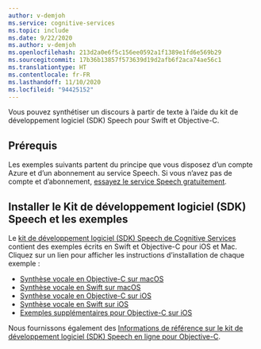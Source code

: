 ```yaml
---
author: v-demjoh
ms.service: cognitive-services
ms.topic: include
ms.date: 9/22/2020
ms.author: v-demjoh
ms.openlocfilehash: 213d2a0e6f5c156ee0592a1f1389e1fd6e569b29
ms.sourcegitcommit: 17b36b13857f573639d19d2afb6f2aca74ae56c1
ms.translationtype: HT
ms.contentlocale: fr-FR
ms.lasthandoff: 11/10/2020
ms.locfileid: "94425152"
---
```

Vous pouvez synthétiser un discours à partir de texte à l’aide du kit de développement logiciel (SDK) Speech pour Swift et Objective-C.

## <a name="prerequisites"></a>Prérequis

Les exemples suivants partent du principe que vous disposez d’un compte Azure et d’un abonnement au service Speech. Si vous n’avez pas de compte et d’abonnement, [essayez le service Speech gratuitement](../../../overview.md#try-the-speech-service-for-free).

## <a name="install-speech-sdk-and-samples"></a>Installer le Kit de développement logiciel (SDK) Speech et les exemples

Le [kit de développement logiciel (SDK) Speech de Cognitive Services](https://github.com/Azure-Samples/cognitive-services-speech-sdk) contient des exemples écrits en Swift et Objective-C pour iOS et Mac. Cliquez sur un lien pour afficher les instructions d’installation de chaque exemple :

* [Synthèse vocale en Objective-C sur macOS](https://github.com/Azure-Samples/cognitive-services-speech-sdk/tree/master/quickstart/objectivec/macos/text-to-speech)
* [Synthèse vocale en Swift sur macOS](https://github.com/Azure-Samples/cognitive-services-speech-sdk/tree/master/quickstart/swift/macos/text-to-speech)
* [Synthèse vocale en Objective-C sur iOS](https://github.com/Azure-Samples/cognitive-services-speech-sdk/tree/master/quickstart/objectivec/ios/text-to-speech)
* [Synthèse vocale en Swift sur iOS](https://github.com/Azure-Samples/cognitive-services-speech-sdk/tree/master/quickstart/swift/ios/text-to-speech)
* [Exemples supplémentaires pour Objective-C sur iOS](https://github.com/Azure-Samples/cognitive-services-speech-sdk/tree/master/samples/objective-c/ios)

Nous fournissons également des [Informations de référence sur le kit de développement logiciel (SDK) Speech en ligne pour Objective-C](/objectivec/cognitive-services/speech/).